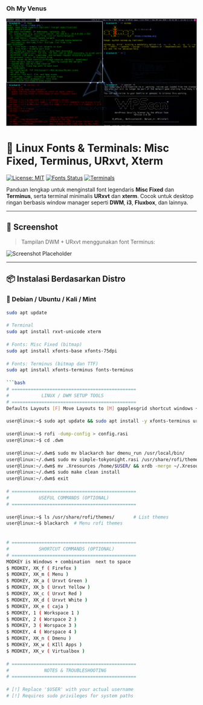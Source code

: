# <h3>Oh My Venus</h3>
![Preview](2025-06-09_01-52.png)



# 🧷 Linux Fonts & Terminals: Misc Fixed, Terminus, URxvt, Xterm

[![License: MIT](https://img.shields.io/badge/license-MIT-blue.svg)](LICENSE)
[![Fonts Status](https://img.shields.io/badge/fonts-available-green)](#)
[![Terminals](https://img.shields.io/badge/terminals-urxvt%20%7C%20xterm-blue)](#)

Panduan lengkap untuk menginstall font legendaris **Misc Fixed** dan **Terminus**, serta terminal minimalis **URxvt** dan **xterm**. Cocok untuk desktop ringan berbasis window manager seperti **DWM**, **i3**, **Fluxbox**, dan lainnya.

---

## 📸 Screenshot

> Tampilan DWM + URxvt menggunakan font Terminus:

![Screenshot Placeholder](https://via.placeholder.com/800x300.png?text=Screenshot+Here)

---

## 📦 Instalasi Berdasarkan Distro

### 🐧 Debian / Ubuntu / Kali / Mint

```bash
sudo apt update

# Terminal
sudo apt install rxvt-unicode xterm

# Fonts: Misc Fixed (bitmap)
sudo apt install xfonts-base xfonts-75dpi

# Fonts: Terminus (bitmap dan TTF)
sudo apt install xfonts-terminus fonts-terminus

```bash
# ==============================================
#            LINUX / DWM SETUP TOOLS           
# ==============================================
Defaults Layouts [F] Move Layouts to [M] gapplesgrid shortcut windows + Tab

user@linux:~$ sudo apt update && sudo apt install -y xfonts-terminus urxvt xterm

user@linux:~$ rofi -dump-config > config.rasi  
user@linux:~$ cd .dwm  

user@linux:~/.dwm$ sudo mv blackarch bar dmenu_run /usr/local/bin/  
user@linux:~/.dwm$ sudo mv simple-tokyonight.rasi /usr/share/rofi/themes/
user@linux:~/.dwm$ mv .Xresources /home/$USER/ && xrdb -merge ~/.Xresources
user@linux:~/.dwm$ sudo make clean install  
user@linux:~/.dwm$ exit  

# ==============================================
#           USEFUL COMMANDS (OPTIONAL)          
# ==============================================

user@linux:~$ ls /usr/share/rofi/themes/       # List themes  
user@linux:~$ blackarch  # Menu rofi themes


# ==============================================
#           SHORTCUT COMMANDS (OPTIONAL)          
# ==============================================
MODKEY is Windows + combination  next to space
$ MODKEY, XK_f ( Firefox )
$ MODKEY, XK_m ( Menu )
$ MODKEY, XK_a ( Urxvt Green )
$ MODKEY, XK_b ( Urxvt Yellow )
$ MODKEY, XK_c ( Urxvt Red )
$ MODKEY, XK_d ( Urxvt White )
$ MODKEY, XK_e ( caja )
$ MODKEY, 1 ( Workspace 1 )
$ MODKEY, 2 ( Worspace 2 )
$ MODKEY, 3 ( Worspace 3 )
$ MODKEY, 4 ( Worspace 4 )
$ MODKEY, XK_n ( Dmenu )
$ MODKEY, XK_w ( KIll Apps )
$ MODKEY, XK_v ( Virtualbox )

# ==============================================
#             NOTES & TROUBLESHOOTING            
# ==============================================

# [!] Replace '$USER' with your actual username  
# [!] Requires sudo privileges for system paths

